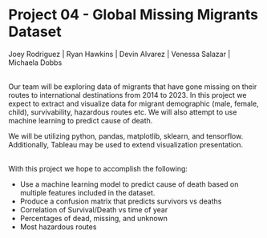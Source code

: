 # Project 04 - Global Missing Migrants Dataset
Joey Rodriguez | Ryan Hawkins | Devin Alvarez | Venessa Salazar | Michaela Dobbs<br><br>

Our team will be exploring data of migrants that have gone missing on their routes to international destinations from 2014 to 2023. In this project we expect to extract and visualize data for migrant demographic (male, female, child), survivability, hazardous routes etc. We will also attempt to use machine learning to predict cause of death.<br>

We will be utilizing python, pandas, matplotlib, sklearn, and tensorflow. Additionally, Tableau may be used to extend visualization presentation.<br><br>

With this project we hope to accomplish the following:
-	Use a machine learning model to predict cause of death based on multiple features included in the dataset.
-	Produce a confusion matrix that predicts survivors vs deaths
-	Correlation of Survival/Death vs time of year
-	Percentages of dead, missing, and unknown
-	Most hazardous routes
